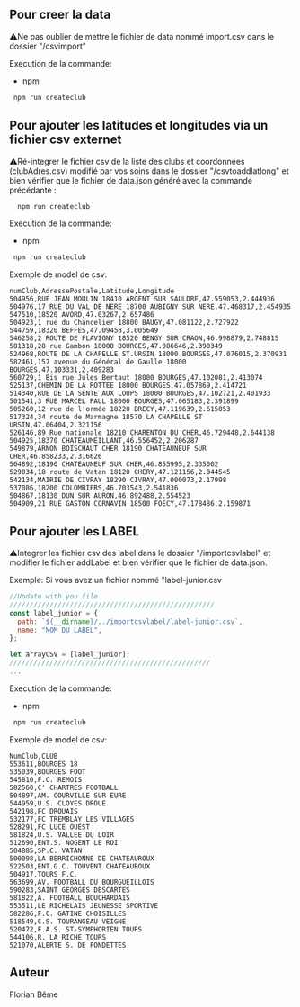 ## Pour creer la data

⚠️Ne pas oublier de mettre le fichier de data nommé import.csv dans le dossier "/csvimport"

Execution de la commande:

- npm

```sh
 npm run createclub
```

## Pour ajouter les latitudes et longitudes via un fichier csv externet

⚠️Ré-integrer le fichier csv de la liste des clubs et coordonnées (clubAdres.csv) modifié par vos soins dans le dossier "/csvtoaddlatlong" et
bien vérifier que le fichier de data.json généré avec la commande précédante :

```sh
  npm run createclub
```

Execution de la commande:

- npm

```sh
 npm run createclub
```


Exemple de model de csv:
```csv
numClub,AdressePostale,Latitude,Longitude
504956,RUE JEAN MOULIN 18410 ARGENT SUR SAULDRE,47.559053,2.444936
504976,17 RUE DU VAL DE NERE 18700 AUBIGNY SUR NERE,47.468317,2.454935
547510,18520 AVORD,47.03267,2.657486
504923,1 rue du Chancelier 18800 BAUGY,47.081122,2.727922
544759,18320 BEFFES,47.09458,3.005649
546258,2 ROUTE DE FLAVIGNY 18520 BENGY SUR CRAON,46.998879,2.748815
581318,28 rue Gambon 18000 BOURGES,47.086646,2.390349
524968,ROUTE DE LA CHAPELLE ST.URSIN 18000 BOURGES,47.076015,2.370931
582461,157 avenue du Général de Gaulle 18000 BOURGES,47.103331,2.409283
560729,1 Bis rue Jules Bertaut 18000 BOURGES,47.102081,2.413074
525137,CHEMIN DE LA ROTTEE 18000 BOURGES,47.057869,2.414721
514340,RUE DE LA SENTE AUX LOUPS 18000 BOURGES,47.102721,2.401933
501541,3 RUE MARCEL PAUL 18000 BOURGES,47.065183,2.391899
505260,12 rue de l'ormée 18220 BRECY,47.119639,2.615053
517324,34 route de Marmagne 18570 LA CHAPELLE ST URSIN,47.06404,2.321156
526146,89 Rue nationale 18210 CHARENTON DU CHER,46.729448,2.644138
504925,18370 CHATEAUMEILLANT,46.556452,2.206287
549879,ARNON BOISCHAUT CHER 18190 CHATEAUNEUF SUR CHER,46.858233,2.316626
504892,18190 CHATEAUNEUF SUR CHER,46.855995,2.335002
529034,18 route de Vatan 18120 CHERY,47.121156,2.044545
542134,MAIRIE DE CIVRAY 18290 CIVRAY,47.000073,2.17998
537086,18200 COLOMBIERS,46.703543,2.541836
504867,18130 DUN SUR AURON,46.892488,2.554523
504909,21 RUE GASTON CORNAVIN 18500 FOECY,47.178486,2.159871
```

## Pour ajouter les LABEL

⚠️Integrer les fichier csv des label dans le dossier "/importcsvlabel" et modifier le fichier addLabel et bien vérifier que le fichier de data.json.

Exemple:
Si vous avez un fichier nommé "label-junior.csv

```js
//Update with you file
///////////////////////////////////////////////////
const label_junior = {
  path: `${__dirname}/../importcsvlabel/label-junior.csv`,
  name: "NOM DU LABEL",
};

let arrayCSV = [label_junior];
//////////////////////////////////////////////////
...
```

Execution de la commande:

- npm

```sh
 npm run createclub
```

Exemple de model de csv:
```csv
NumClub,CLUB
553611,BOURGES 18
535039,BOURGES FOOT
545810,F.C. REMOIS
582560,C' CHARTRES FOOTBALL
504897,AM. COURVILLE SUR EURE
544959,U.S. CLOYES DROUE
542198,FC DROUAIS
532177,FC TREMBLAY LES VILLAGES
528291,FC LUCE OUEST
581824,U.S. VALLEE DU LOIR
512690,ENT.S. NOGENT LE ROI
504885,SP.C. VATAN
500098,LA BERRICHONNE DE CHATEAUROUX
522503,ENT.G.C. TOUVENT CHATEAUROUX
504917,TOURS F.C.
563699,AV. FOOTBALL DU BOURGUEILLOIS
590283,SAINT GEORGES DESCARTES
581822,A. FOOTBALL BOUCHARDAIS
553511,LE RICHELAIS JEUNESSE SPORTIVE
582286,F.C. GATINE CHOISILLES
518549,C.S. TOURANGEAU VEIGNE
520472,F.A.S. ST-SYMPHORIEN TOURS
544106,R. LA RICHE TOURS
521070,ALERTE S. DE FONDETTES
```

## Auteur

Florian Bême
